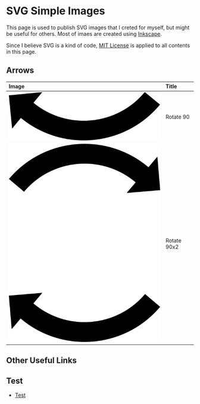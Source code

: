 # SVG Simple Images

This page is used to publish SVG images that I creted for myself, but might be useful for others.
Most of imaes are created using [Inkscape](https://inkscape.org/).

Since I believe SVG is a kind of code, [MIT License](LICENSE) is applied to all contents in this page.


## Arrows

|Image|Title|
|:----|:----------|
|![](Arrow/Rotate_90.svg)|Rotate 90|
|![](Arrow/Rotate_90x2.svg)|Rotate 90x2|

## Other Useful Links

## Test

* [Test](docs/test.html)
